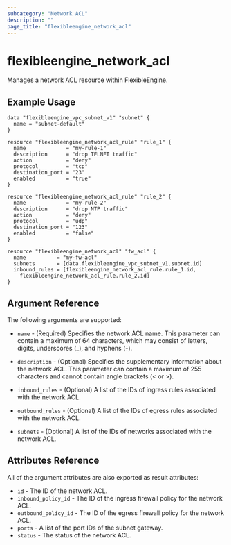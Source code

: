 ```yaml
---
subcategory: "Network ACL"
description: ""
page_title: "flexibleengine_network_acl"
---
```


# flexibleengine_network_acl

Manages a network ACL resource within FlexibleEngine.

## Example Usage

```hcl
data "flexibleengine_vpc_subnet_v1" "subnet" {
  name = "subnet-default"
}

resource "flexibleengine_network_acl_rule" "rule_1" {
  name             = "my-rule-1"
  description      = "drop TELNET traffic"
  action           = "deny"
  protocol         = "tcp"
  destination_port = "23"
  enabled          = "true"
}

resource "flexibleengine_network_acl_rule" "rule_2" {
  name             = "my-rule-2"
  description      = "drop NTP traffic"
  action           = "deny"
  protocol         = "udp"
  destination_port = "123"
  enabled          = "false"
}

resource "flexibleengine_network_acl" "fw_acl" {
  name          = "my-fw-acl"
  subnets       = [data.flexibleengine_vpc_subnet_v1.subnet.id]
  inbound_rules = [flexibleengine_network_acl_rule.rule_1.id,
    flexibleengine_network_acl_rule.rule_2.id]
}
```

## Argument Reference

The following arguments are supported:

* `name` - (Required) Specifies the network ACL name. This parameter can contain a maximum of 64 characters,
    which may consist of letters, digits, underscores (_), and hyphens (-).

* `description` - (Optional) Specifies the supplementary information about the network ACL.
    This parameter can contain a maximum of 255 characters and cannot contain angle brackets (< or >).

* `inbound_rules` - (Optional)  A list of the IDs of ingress rules associated with the network ACL.

* `outbound_rules` - (Optional) A list of the IDs of egress rules associated with the network ACL.

* `subnets` - (Optional) A list of the IDs of networks associated with the network ACL.

## Attributes Reference

All of the argument attributes are also exported as result attributes:

* `id` - The ID of the network ACL.
* `inbound_policy_id` - The ID of the ingress firewall policy for the network ACL.
* `outbound_policy_id` - The ID of the egress firewall policy for the network ACL.
* `ports` - A list of the port IDs of the subnet gateway.
* `status` - The status of the network ACL.
